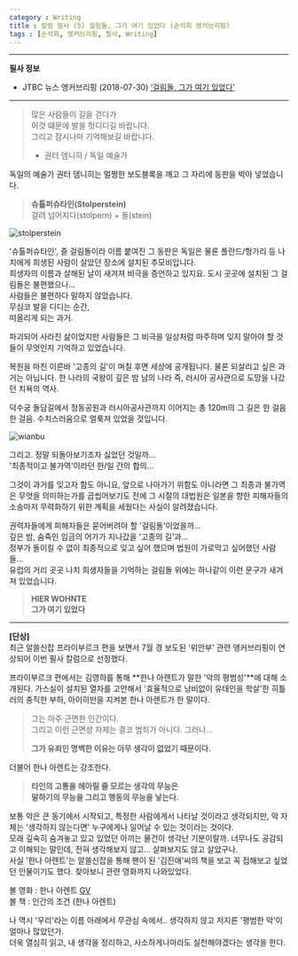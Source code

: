```yaml
---
category : Writing
title : 칼럼 필사 (5) 걸림돌, 그가 여기 있었다 (손석희 앵커브리핑)  
tags : [손석희, 앵커브리핑, 필사, Writing]
---
```

***
**필사 정보**  
- JTBC 뉴스 앵커브리핑 (2018-07-30) [‘걸림돌, 그가 여기 있었다’](http://news.jtbc.joins.com/html/752/NB11672752.html)  

***  

> 많은 사람들이 길을 걷다가  
> 이것 떄문에 발을 헛디디길 바랍니다.  
> 그리고 잠시나마 기억해보길 바랍니다.  
> - 권터 뎀니히 / 독일 예술가

독일의 예술가 권터 뎀니히는 멀쩡한 보도블록을 깨고 그 자리에 동판을 박아 넣었습니다.  

> **슈톨퍼슈타인(Stolperstein)**  
> 걸려 넘어지다(stolpern) + 돌(stein)  

![stolperstein](https://www.dropbox.com/s/loisa502dx6843m/stopstone.png?raw=1)  

'슈톨퍼슈타인', 즐 걸림돌이라 이름 붙여진 그 동판은 독일은 물론 폴란드/헝가리 등 나치에게 희생된 사람이 살았던 장소에 설치된 추모비입니다.  
희생자의 이름과 살해된 날이 새겨져 비극을 증언하고 있지요. 도시 곳곳에 설치된 그 걸림돌은 불편했으나...  
사람들은 불편하다 말하지 않았습니다.  
무심코 발을 디디는 순간,  
떠올리게 되는 과거.  

파괴되어 사라진 삶이었지만 사람들은 그 비극을 일상처럼 마주하며 잊지 말아야 할 것들이 무엇인지 기억하고 있었습니다.  

복원을 마친 이른바 '고종의 길'이 며칠 후면 세상에 공개됩니다. 물론 되살리고 싶은 과거는 아닙니다. 한 나라의 국왕이 깊은 밤 남의 나라 즉, 러시아 공사관으로 도망을 나갔던 치욕의 역사.  

덕수궁 돌담길에서 정동공원과 러시아공사관까지 이어지는 총 120m의 그 길은 한 걸음 한 걸음. 수치스러움으로 얼룩져 있었을 것입니다.  

![wianbu](https://www.dropbox.com/s/gjv1klldqtol15j/wianbu.png?raw=1)  

그리고. 정말 되돌아보기조차 싫었던 것일까...  
'최종적이고 불가역'이라던 한/일 간의 합의...  

그것이 과거를 잊고자 함도 아니요, 앞으로 나아가기 위함도 아니라면 그 최종과 불가역은 무엇을 의미하는가를 곱씹어보기도 전에 그 시절의 대법원은 일본을 향한 피해자들의 소송마저 무력화하기 위한 계획을 세웠다는 사실이 알려졌습니다.  

권력자들에게 피해자들은 묻어버려야 할 '걸림돌'이었을까...  
깊은 밤, 숨죽인 임금의 어가가 지나갔을 '고종의 길'과...  
정부가 돌이킬 수 없이 최종적으로 잊고 싶어 했으며 법원이 가로막고 싶어했던 사람들...  
유럽의 거리 곳곳 나치 희생자들을 기억하는 걸림돌 위에는 하나같이 이런 문구가 새겨져 있었습니다.  

> **HIER WOHNTE**     
> **그가 여기 있었다**  

***

**[단상]**  
최근 알쓸신잡 프라이부르크 편을 보면서 7월 경 보도된 '위안부' 관련 앵커브리핑이 연상되어 이번 필사 칼럼으로 선정했다.  

프라이부르크 편에서는 김영하를 통해 **한나 아렌트가 말한 '악의 평범성'**에 대해 소개된다. 가스실이 설치된 열차를 고안해서 '효율적으로 낭비없이 유태인을 학살'한 히틀러의 충직한 부하, 아이히만을 지켜본 한나 아렌트가 한 말이다.  

> 그는 아주 근면한 인간이다.  
> 그리고 이런 근면성 자체는 결코 범죄가 아니다. 그러나...
> 
> **그가 유죄인 명백한 이유는 아무 생각이 없었기 때문이다.**  

더불어 한나 아렌트는 강조한다.
> **타인의 고통을 헤아릴 줄 모르는 생각의 무능은**  
> **말하기의 무능을 그리고 행동의 무능을 낳는다.**  

보통 악은 큰 동기에서 시작되고, 특정한 사람에게서 나타날 것이라고 생각되지만, 악 자체는 '생각하지 않는다면' 누구에게나 일어날 수 있는 것이라는 것이다.  
모래 깊숙히 숨겨놓고 있고 있었던 아끼는 물건이 생각난 기분이랄까. 너무나도 공감되고 이해되는 말인데, 전혀 생각해보지 않고... 살펴보지도 않고 살았구나.  
사실 '한나 아렌트'는 알쓸신잡을 통해 팬이 된 '김진애'씨의 책을 보고 꼭 접해보고 싶었던 인물이기도 했다. 찾아보니 관련 영화까지 나와있었다.   

볼 영화 : 한나 아렌트 [GV](http://www.cricum.org/893)  
볼 책  : 인간의 조건 (한나 아렌트)  

나 역시 '우리'라는 이름 아래에서 무관심 속에서.. 생각하지 않고 저지른 '평범한 악'이 얼마나 많았던가.  
더욱 열심히 읽고, 내 생각을 정리하고, 사소하게나마라도 실천해야겠다는 생각을 한다.  

